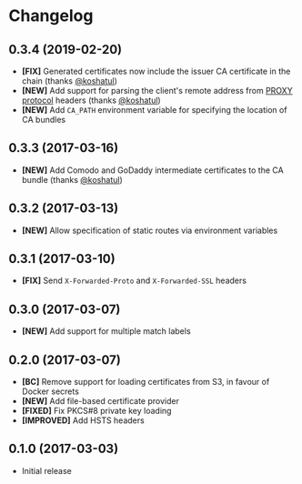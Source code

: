 # Changelog

## 0.3.4 (2019-02-20)

- **[FIX]** Generated certificates now include the issuer CA certificate in the chain (thanks [@koshatul])
- **[NEW]** Add support for parsing the client's remote address from [PROXY protocol](https://www.haproxy.org/download/1.8/doc/proxy-protocol.txt) headers (thanks [@koshatul])
- **[NEW]** Add `CA_PATH` environment variable for specifying the location of CA bundles

## 0.3.3 (2017-03-16)

- **[NEW]** Add Comodo and GoDaddy intermediate certificates to the CA bundle (thanks [@koshatul])

## 0.3.2 (2017-03-13)

- **[NEW]** Allow specification of static routes via environment variables

## 0.3.1 (2017-03-10)

- **[FIX]** Send `X-Forwarded-Proto` and `X-Forwarded-SSL` headers

## 0.3.0 (2017-03-07)

- **[NEW]** Add support for multiple match labels

## 0.2.0 (2017-03-07)

- **[BC]** Remove support for loading certificates from S3, in favour of Docker secrets
- **[NEW]** Add file-based certificate provider
- **[FIXED]** Fix PKCS#8 private key loading
- **[IMPROVED]** Add HSTS headers

## 0.1.0 (2017-03-03)

- Initial release

[@koshatul]: https://github.com/koshatul
